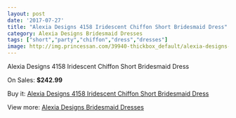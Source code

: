 ```yaml
---
layout: post
date: '2017-07-27'
title: "Alexia Designs 4158 Iridescent Chiffon Short Bridesmaid Dress"
category: Alexia Designs Bridesmaid Dresses
tags: ["short","party","chiffon","dress","dresses"]
image: http://img.princessan.com/39940-thickbox_default/alexia-designs-4158-iridescent-chiffon-short-bridesmaid-dress.jpg
---
```

Alexia Designs 4158 Iridescent Chiffon Short Bridesmaid Dress

On Sales: **$242.99**
<a href="https://www.princessan.com/en/18640-alexia-designs-4158-iridescent-chiffon-short-bridesmaid-dress.html"><amp-img layout="responsive" width="600" height="600" src="//img.princessan.com/39940-thickbox_default/alexia-designs-4158-iridescent-chiffon-short-bridesmaid-dress.jpg" alt="Alexia Designs 4158 Iridescent Chiffon Short Bridesmaid Dress 0" /></a>

Buy it: [Alexia Designs 4158 Iridescent Chiffon Short Bridesmaid Dress](https://www.princessan.com/en/18640-alexia-designs-4158-iridescent-chiffon-short-bridesmaid-dress.html "Alexia Designs 4158 Iridescent Chiffon Short Bridesmaid Dress")

View more: [Alexia Designs Bridesmaid Dresses](https://www.princessan.com/en/172- "Alexia Designs Bridesmaid Dresses")